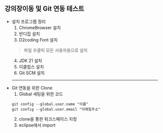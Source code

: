 ## 강의장이동 및 Git 연동 테스트 
- 설치 프로그램 정리
    1. ChromeBrowser 설치
    2. 반디집 설치
    3. D2coding Font 설치 
    > 파일 우클릭 모든 사용자용으로 설치
    4. JDK 21 설치
    5. 이클립스 설치
    6. Git SCM 설치 
    ---
- Git 연동을 위한 Clone 
    1. Global 세팅을 위한 코드
    ```
    git config --global.user.name "이름"
    git config --global.user.email "이메일주소"
    ```
    2. clone을 통한 워크스페이스 지정
    3. eclipse에서 import